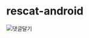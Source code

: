 # rescat-android


![댓글달기](https://user-images.githubusercontent.com/26568800/73243218-67550800-41ea-11ea-804d-d71b7a6ebeee.gif)
